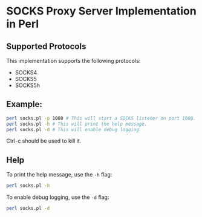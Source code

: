 # SOCKS Proxy Server Implementation in Perl

## Supported Protocols
This implementation supports the following protocols:
- SOCKS4
- SOCKS5
- SOCKS5h

## Example:
```bash
perl socks.pl -p 1080 # This will start a SOCKS listener on port 1080.
perl socks.pl -h # This will print the help message.
perl socks.pl -d # This will enable debug logging.
```

Ctrl-c should be used to kill it.

## Help
To print the help message, use the `-h` flag:
```bash
perl socks.pl -h
```

To enable debug logging, use the `-d` flag:
```bash
perl socks.pl -d
```

